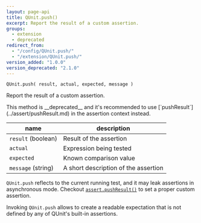 ```yaml
---
layout: page-api
title: QUnit.push()
excerpt: Report the result of a custom assertion.
groups:
  - extension
  - deprecated
redirect_from:
  - "/config/QUnit.push/"
  - "/extension/QUnit.push/"
version_added: "1.0.0"
version_deprecated: "2.1.0"
---
```


`QUnit.push( result, actual, expected, message )`

Report the result of a custom assertion.

<p class="note note--warning" markdown="1">This method is __deprecated__ and it's recommended to use [`pushResult`](../assert/pushResult.md) in the assertion context instead.</p>

| name | description |
|------|-------------|
| `result` (boolean) | Result of the assertion |
| `actual` | Expression being tested |
| `expected` | Known comparison value |
| `message` (string) | A short description of the assertion |

`QUnit.push` reflects to the current running test, and it may leak assertions in asynchronous mode. Checkout [`assert.pushResult()`](../assert/pushResult.md) to set a proper custom assertion.

Invoking `QUnit.push` allows to create a readable expectation that is not defined by any of QUnit's built-in assertions.
